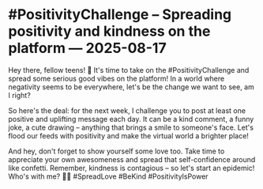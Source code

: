 # #PositivityChallenge – Spreading positivity and kindness on the platform — 2025-08-17

Hey there, fellow teens! 🌟 It's time to take on the #PositivityChallenge and spread some serious good vibes on the platform! In a world where negativity seems to be everywhere, let's be the change we want to see, am I right?

So here's the deal: for the next week, I challenge you to post at least one positive and uplifting message each day. It can be a kind comment, a funny joke, a cute drawing – anything that brings a smile to someone's face. Let's flood our feeds with positivity and make the virtual world a brighter place!

And hey, don't forget to show yourself some love too. Take time to appreciate your own awesomeness and spread that self-confidence around like confetti. Remember, kindness is contagious – so let's start an epidemic! Who's with me? 💖✨ #SpreadLove #BeKind #PositivityIsPower